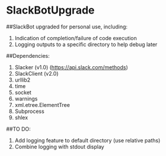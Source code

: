 # SlackBotUpgrade
##SlackBot upgraded for personal use, including:
1. Indication of completion/failure of code execution
2. Logging outputs to a specific directory to help debug later

##Dependencies:
1. Slacker (v1.0) (https://api.slack.com/methods)
2. SlackClient (v2.0)
3. urllib2
4. time
5. socket
6. warnings
7. xml.etree.ElementTree 
8. Subprocess
9. shlex

##TO DO:
1. Add logging feature to default directory (use relative paths)
2. Combine logging with stdout display
